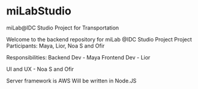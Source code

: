 # miLabStudio
miLab@IDC Studio Project for Transportation

Welcome to the backend repository for miLab @IDC Studio Project
Project Participants: Maya, Lior, Noa S and Ofir

Responsibilities:
Backend Dev - Maya
Frontend Dev - Lior

UI and UX - Noa S and Ofir

Server framework is AWS
Will be written in Node.JS
